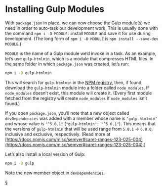 # Installing Gulp Modules
With `package.json` in place, we can now choose the Gulp module(s) we need in order to auto-task our development work. This is usually done with the command `npm i -D MODULE`: `i`nstall `MODULE` and save it for use during `-D`evelopment. (The long form of `npm i -D MODULE` is `npm install --save-dev MODULE`.)

`MODULE` is the name of a Gulp module we’d invoke in a task. As an example, let’s use `gulp-htmlmin`, which is a module that compresses HTML files. In the same folder in which `package.json` was created, let’s run:
```bash
npm i -D gulp-htmlmin
```

This will search for `gulp-htmlmin` in the [NPM registry](https://registry.npmjs.org/), then, if found, download the `gulp-htmlmin` module into a folder called `node_modules`. If `node_modules` doesn’t exist, this module will create it. (Every first module fetched from the registry will create `node_modules` if `node_modules` isn’t found.)

If you open `package.json`, you’ll note that a new object called `devDependencies` was added with a member whose name is `"gulp-htmlmin"` and whose value is `"^5.0.1"` (`"gulp-htmlmin": "^5.0.1"`). This means that the versions of `gulp-htmlmin` that will be used range from `5.0.1` → `6.0.0`, inclusive and exclusive, respectively. (Read more at [https://docs.npmjs.com/misc/semver#caret-ranges-123-025-004](https://docs.npmjs.com/misc/semver#caret-ranges-123-025-004).)

Let’s also install a local version of Gulp:
```bash
npm i -D gulp
```

Note the new member object in `devDependencies`.

§
